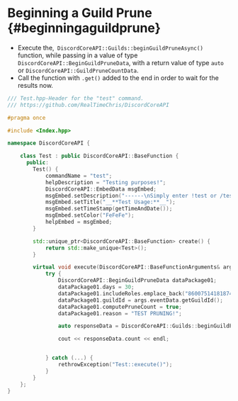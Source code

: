 Beginning a Guild Prune {#beginningaguildprune}
============
- Execute the,` DiscordCoreAPI::Guilds::beginGuildPruneAsync()` function, while passing in a value of type `DiscordCoreAPI::BeginGuildPruneData`, with a return value of type `auto` or `DiscordCoreAPI::GuildPruneCountData`.
- Call the function with `.get()` added to the end in order to wait for the results now.

```cpp
/// Test.hpp-Header for the "test" command.
/// https://github.com/RealTimeChris/DiscordCoreAPI

#pragma once

#include <Index.hpp>

namespace DiscordCoreAPI {

	class Test : public DiscordCoreAPI::BaseFunction {
	  public:
		Test() {
			commandName = "test";
			helpDescription = "Testing purposes!";
			DiscordCoreAPI::EmbedData msgEmbed;
			msgEmbed.setDescription("------\nSimply enter !test or /test!\n------");
			msgEmbed.setTitle("__**Test Usage:**__");
			msgEmbed.setTimeStamp(getTimeAndDate());
			msgEmbed.setColor("FeFeFe");
			helpEmbed = msgEmbed;
		}

		std::unique_ptr<DiscordCoreAPI::BaseFunction> create() {
			return std::make_unique<Test>();
		}

		virtual void execute(DiscordCoreAPI::BaseFunctionArguments& args) {
			try {
				DiscordCoreAPI::BeginGuildPruneData dataPackage01;
				dataPackage01.days = 30;
				dataPackage01.includeRoles.emplace_back("860075141818744853");
				dataPackage01.guildId = args.eventData.getGuildId();
				dataPackage01.computePruneCount = true;
				dataPackage01.reason = "TEST PRUNING!";

				auto responseData = DiscordCoreAPI::Guilds::beginGuildPruneAsync(dataPackage01).get;

				cout << responseData.count << endl;


			} catch (...) {
				rethrowException("Test::execute()");
			}
		}
	};
}


```
